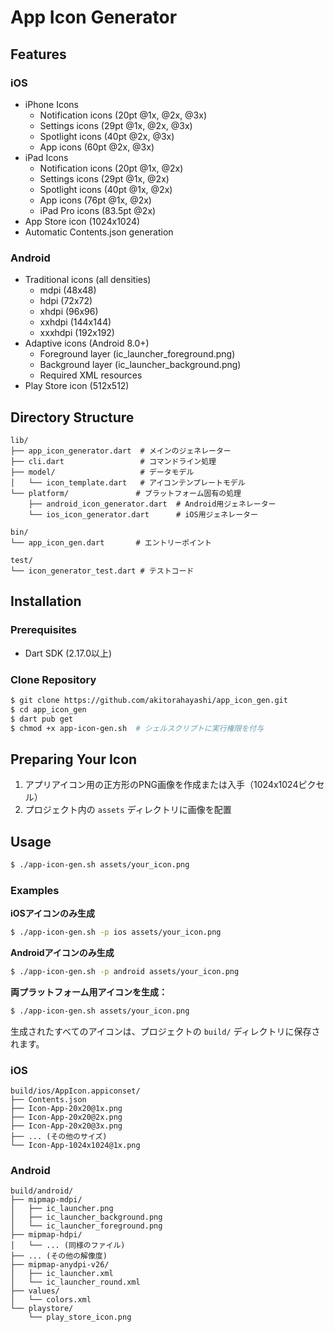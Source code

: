# App Icon Generator

## Features

### iOS
- iPhone Icons
  - Notification icons (20pt @1x, @2x, @3x)
  - Settings icons (29pt @1x, @2x, @3x)
  - Spotlight icons (40pt @2x, @3x)
  - App icons (60pt @2x, @3x)
- iPad Icons
  - Notification icons (20pt @1x, @2x)
  - Settings icons (29pt @1x, @2x)
  - Spotlight icons (40pt @1x, @2x)
  - App icons (76pt @1x, @2x)
  - iPad Pro icons (83.5pt @2x)
- App Store icon (1024x1024)
- Automatic Contents.json generation

### Android
- Traditional icons (all densities)
  - mdpi (48x48)
  - hdpi (72x72)
  - xhdpi (96x96)
  - xxhdpi (144x144)
  - xxxhdpi (192x192)
- Adaptive icons (Android 8.0+)
  - Foreground layer (ic_launcher_foreground.png)
  - Background layer (ic_launcher_background.png)
  - Required XML resources
- Play Store icon (512x512)

## Directory Structure
```
lib/
├── app_icon_generator.dart  # メインのジェネレーター
├── cli.dart                 # コマンドライン処理
├── model/                   # データモデル
│   └── icon_template.dart   # アイコンテンプレートモデル
└── platform/               # プラットフォーム固有の処理
    ├── android_icon_generator.dart  # Android用ジェネレーター
    └── ios_icon_generator.dart      # iOS用ジェネレーター

bin/
└── app_icon_gen.dart       # エントリーポイント

test/
└── icon_generator_test.dart # テストコード
```

## Installation

### Prerequisites

- Dart SDK (2.17.0以上)

### Clone Repository

```bash
$ git clone https://github.com/akitorahayashi/app_icon_gen.git
$ cd app_icon_gen
$ dart pub get
$ chmod +x app-icon-gen.sh  # シェルスクリプトに実行権限を付与
```

## Preparing Your Icon

1. アプリアイコン用の正方形のPNG画像を作成または入手（1024x1024ピクセル）
2. プロジェクト内の `assets` ディレクトリに画像を配置

## Usage

```bash
$ ./app-icon-gen.sh assets/your_icon.png
```

### Examples

**iOSアイコンのみ生成**
```bash
$ ./app-icon-gen.sh -p ios assets/your_icon.png
```

**Androidアイコンのみ生成**
```bash
$ ./app-icon-gen.sh -p android assets/your_icon.png
```

**両プラットフォーム用アイコンを生成：**
```bash
$ ./app-icon-gen.sh assets/your_icon.png
```

生成されたすべてのアイコンは、プロジェクトの `build/` ディレクトリに保存されます。

### iOS

```
build/ios/AppIcon.appiconset/
├── Contents.json
├── Icon-App-20x20@1x.png
├── Icon-App-20x20@2x.png
├── Icon-App-20x20@3x.png
├── ... (その他のサイズ)
└── Icon-App-1024x1024@1x.png
```

### Android

```
build/android/
├── mipmap-mdpi/
│   ├── ic_launcher.png
│   ├── ic_launcher_background.png
│   └── ic_launcher_foreground.png
├── mipmap-hdpi/
│   └── ... (同様のファイル)
├── ... (その他の解像度)
├── mipmap-anydpi-v26/
│   ├── ic_launcher.xml
│   └── ic_launcher_round.xml
├── values/
│   └── colors.xml
└── playstore/
    └── play_store_icon.png
```

